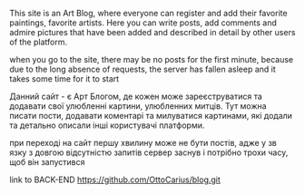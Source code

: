 This site is an Art Blog, where everyone can register and add their favorite paintings, favorite artists. Here you can write posts, add comments and admire pictures that have been added and described in detail by other users of the platform.

when you go to the site, there may be no posts for the first minute, because due to the long absence of requests, the server has fallen asleep and it takes some time for it to start


Данний сайт - є Арт Блогом, де кожен може зареєструватися та додавати свої улюбленні картини, улюбленних митців.
Тут можна писати пости, додавати коментарі та милуватися картинами, які додали та детально описали інші користувачі платформи.

при переході на сайт першу хвилину може не бути постів, адже у зв язку з довгою відсутністю запитів сервер заснув і потрібно трохи часу, щоб він запустився

link to BACK-END   https://github.com/OttoCarius/blog.git



